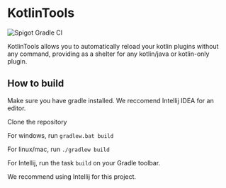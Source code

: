 
# KotlinTools

![Spigot Gradle CI](https://github.com/Project-Cepi/BileTools/workflows/Spigot%20Gradle%20CI/badge.svg)

KotlinTools allows you to automatically
reload your kotlin plugins without any command, providing as
a shelter for any kotlin/java or kotlin-only plugin.

## How to build

Make sure you have gradle installed. We reccomend Intellij IDEA for an editor.

Clone the repository

For windows, run `gradlew.bat build`

For linux/mac, run `./gradlew build`

For Intellij, run the task `build` on your Gradle toolbar.

We recommend using Intellij for this project.